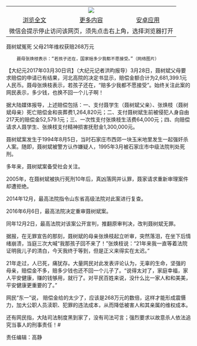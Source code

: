 

<table>
  <tr>
    <td align="center" colspan="3">
      <a href="https://github.com/ogate/ogate/blob/master/README.md"><img src="https://cloud.githubusercontent.com/assets/11880933/13434984/f430fae2-e012-11e5-814f-c2df1e82b247.jpg"/></a>
    </td>
  </tr>
  <tr>
    <td align="center">
      <a href="https://s3.ap-south-1.amazonaws.com/ogatem/oGate.htm?c815532&from=oNote">浏览全文</a>
    </td>
    <td align="center">
      <a href="https://s3.ap-south-1.amazonaws.com/ogatem/oGate.htm?from=oNote">更多内容</a>
    </td>
    <td align="center">
      <a href="https://raw.githubusercontent.com/ogate/up/master/ogate.apk">安卓应用</a>
    </td>
  </tr>
  <tr>
    <td align="center" colspan="3">
      微信会提示停止访问该网页，须先点击右上角，选择浏览器打开
    </td>
  </tr>
</table>    



聂树斌冤死 父母21年维权获赔268万元






        聂母张焕枝表示：“若孩子还在，国家赔多少我都不愿接受。”（网络图片）

【大纪元2017年03月30日讯】（大纪元记者洪昀报导）3月28日，聂树斌父母要求赔偿的申请已有结果，河北高院的决定书显示，赔偿金额合计为2,681,399.1元人民币。聂母张焕枝表示，若孩子还在，“赔多少我都不愿接受”。始终关注此案的网民表示，多少钱，也换不回一个儿子啊！


据大陆媒体报导，上述赔偿包括：一、支付聂学生（聂树斌父亲）、张焕枝（聂树斌母亲）死亡赔偿金和丧葬费1,264,820元；二、支付聂树斌生前被侵犯人身自由217天的赔偿金52,579.1元；三、一次性支付张焕枝生活费64,000元；四、向赔偿请求人聂学生、张焕枝支付精神损害抚慰金1,300,000元。


聂树斌案发生于1994年8月5日，当时石家庄市西郊一块玉米地里发生一起强奸杀人案。随即，聂树斌被警方认作嫌疑人，1995年3月被石家庄市中级法院判处死刑。


多年来，聂树斌案备受社会关注。


2005年，在聂树斌被执行死刑10年后，真凶落网并认罪，聂家请求重新审理案件却遭拒绝。


2014年12月，最高法院指令山东省高级法院对此案进行复查。


2016年6月6日，最高法院决定重审聂树斌案。


同年12月2日，最高法院对该案公开宣判，推翻原审判决，改判聂树斌无罪。


据报，在无罪宣告的那刻，聂树斌的母亲张焕枝起立听审，突然落泪，在坐下后情绪崩溃，当庭三次大喊“我那孩子回不来了！”张焕枝说：“21年来我一直等着法院证明我儿子的清白，今天我终于等到，但是正义来得实在太迟。”


21年走过，人已死，痛犹存。大量网民对此发表评论认为，无辜的生命，坚强的母亲，赔偿金不多，赔多少钱也还不回一个儿子了。“说得太对了，家庭幸福，家人平安健康，赚的钱够用，就行了。对平民百姓来说，没什么比一家人和和美美，平安健康更重要的了。”


网民“东一”说， 赔偿金给的太少了，应该是268万元的数倍，这样才能形成震慑力，加大公职人员渎职、犯罪的违法成本，从而降低被害人和其亲属的维权成本。


还有网民指，大陆司法制度黑到家了，没有司法可言；强烈要求以故意杀人依法追究当事人的刑事责任！#


责任编辑：高静



